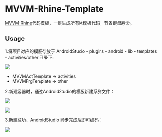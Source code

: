 # MVVM-Rhine-Template

[MVVM-Rhine](https://github.com/qingmei2/MVVM-Rhine)代码模板，一键生成所有kt模板代码，节省键盘寿命。

## Usage

1.将项目对应的模版存放于 AndroidStudio - plugins - android - lib - templates - activities/other 目录下:

![](https://github.com/qingmei2/MVVMRhine-Template/blob/master/screenshots/savepath.png)

* MVVMActTemplate -> activities
* MVVMFrgTemplate -> other

2.新建容器时，通过AndroidStudio的模板新建系列文件：

![](https://github.com/qingmei2/MVVMRhine-Template/blob/master/screenshots/usage1.png)

![](https://github.com/qingmei2/MVVMRhine-Template/blob/master/screenshots/usage2.png)

3.新建成功，AndroidStudio 同步完成后即可编码：

![](https://github.com/qingmei2/MVVMRhine-Template/blob/master/screenshots/usage3.png)
